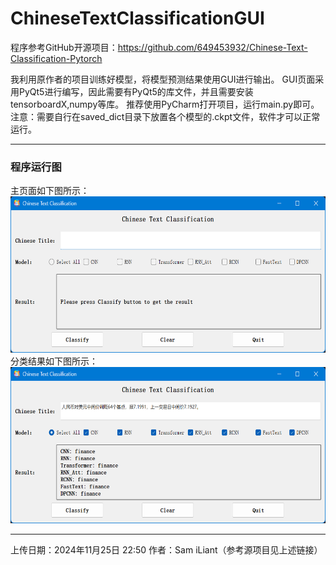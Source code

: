 # ChineseTextClassificationGUI
程序参考GitHub开源项目：https://github.com/649453932/Chinese-Text-Classification-Pytorch

我利用原作者的项目训练好模型，将模型预测结果使用GUI进行输出。
GUI页面采用PyQt5进行编写，因此需要有PyQt5的库文件，并且需要安装tensorboardX,numpy等库。
推荐使用PyCharm打开项目，运行main.py即可。
</br>
注意：需要自行在saved_dict目录下放置各个模型的.ckpt文件，软件才可以正常运行。
<hr>
<h3>程序运行图</h3>
主页面如下图所示：
</br>
<img src="main Window.png" alt="Main Window" width=600px height=250px>
分类结果如下图所示：
</br>
<img src="Classify.png" alt="Classify" width=600px height=250px>
<hr>
上传日期：2024年11月25日 22:50
作者：Sam iLiant（参考源项目见上述链接）

